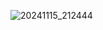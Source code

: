  ![20241115_212444](https://github.com/user-attachments/assets/ed88a170-16bd-44ab-9144-df7f70ded697)
